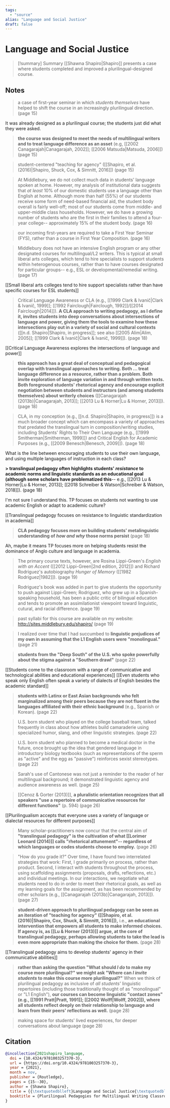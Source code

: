 ```yaml
---
tags:
  - "source"
alias: "Language and Social Justice"
draft: false
---
```

# Language and Social Justice

> [!summary] Summary
> [[Shawna Shapiro|Shapiro]] presents a case where students completed and improved a plurilingual-designed course.

## Notes
> a case of first-year seminar in which *students themselves* have helped to shift the course in an increasingly plurilingual direction. (page 15)

It was already designed as a plurilingual course; the students just did what they were asked.

> **the course was designed to meet the needs of multilingual writers and to treat language difference as an asset** (e.g, [[2002 Canagarajah|Canagarajah, 2002]]; [[2006 Matsuda|Matsuda, 2006]]) (page 15)

> student-centered "teaching for agency" ([[Shapiro, et al. (2016)|Shapiro, Shuck, Cox, & Simnitt, 2016]]) (page 15)

> At Middlebury, we do not collect much data in students' language spoken at home. However, my analysis of institutional data suggests that *at least* 10% of our domestic students use a language other than English at home. Although more than half (55%) of our students receive some form of need-based financial aid, the student body overall is fairly well-off; most of our students come from middle- and upper-middle class households. However, we do have a growing number of students who are the first in their families to attend a four-year college-- approximately 15% of the student body. (page 16)

> our incoming first-years are required to take a First Year Seminar (FYS), rather than a course in First Year Composition. (page 16)

> Middlebury does not have an intensive English program or any other designated courses for multilingual/L2 writers. This is typical at small liberal arts colleges, which tend to hire specialists to support students within heterogenous courses, rather than to have courses designated for particular groups-- e.g., ESL or developmental/remedial writing. (page 17)

[[Small liberal arts colleges tend to hire support specialists rather than have specific courses for ESL students]]

> Critical Language Awareness or CLA (e.g., [[1999 Clark & Ivanič|Clark & Ivanič, 1999]]; [[1992 Fairclough|Fairclough, 1992]]/[[2014 Fairclough|2014]]). **A CLA approach to writing pedagogy, as I define it, invites students into deep conversations about intersections of language and power, giving them the tools to examine how these intersections play out in a variety of social and cultural contexts** ([[n.d. Shapiro|Shapiro, in progress]]; see also [[2005 Alim|Alim, 2005]]; [[1999 Clark & Ivanič|Clark & Ivanič, 1999]]). (page 18)

[[Critical Language Awareness explores the intersections of language and power]]

> **this approach has a great deal of conceptual and pedagogical overlap with translingual approaches to writing. Both ... treat language difference as a resource, rather than a problem. Both invite exploration of language variation in and through written texts. Both foreground students' rhetorical agency and encourage explicit negotiation between students and instructors (and among students themselves) about writerly choices** ([[Canagarajah (2013b)|Canagarajah, 2013]]; [[2013 Lu & Horner|Lu & Horner, 2013]]). (page 18)

> CLA, in my conception (e.g., [[n.d. Shapiro|Shapiro, in progress]]) is a much broader concept which can encompass a variety of approaches that predated the translingual turn in composition/writing studies, including Students' Rights to Their Own Language (e.g., [[1999 Smitherman|Smitherman, 1999]]) and Critical English for Academic Purposes (e.g., [[2009 Benesch|Benesch, 2009]]). (page 18)

What is the line between encouraging students to use their own language, and using multiple languages of instruction in each class?

**> translingual pedagogy often highlights students' *resistance* to academic norms and linguistic standards as an educational goal (although some scholars have problematized this**-- e.g., [[2013 Lu & Horner|Lu & Horner, 2013]]; [[2018 Schreiber & Watson|Schreiber & Watson, 2018]]). (page 18)

I'm not sure I understand this. TP focuses on students not wanting to use academic English or adapt to academic culture?

[[Translingual pedagogy focuses on resistance to linguistic standardization in academia]]

> **CLA pedagogy focuses more on building students' metalinguistic understanding of *how and why* those norms persist** (page 18)

Ah, maybe it means TP focuses more on helping students resist the dominance of Anglo culture and language in academia.

> The primary course texts, however, are Rosina Lippi-Green's *English with an Accent* ([[2012 Lippi-Green|2nd edition, 2012]]) and Richard Rodriguez's autobiography *Hunger of Memory* ([[1982 Rodriguez|1982]]). (page 19)

> Rodriguez's book was added in part to give students the opportunity to push against Lippi-Green; Rodriguez, who grew up in a Spanish-speaking household, has been a public critic of bilingual education and tends to promote an assimilationist viewpoint toward linguistic, cutural, and racial difference. (page 19)

> past syllabi for this course are available on my website: <http://sites.middlebury.edu/shapiro/> (page 19)

> I realized over time that I had succumbed to **linguistic prejudices of my own in assuming that the L1 English users were "monolingual."** (page 21)

> **students from the "Deep South" of the U.S. who spoke powerfully about the stigma against a "Southern drawl"** (page 22)

[[Students come to the classroom with a range of communicative and technological abilities and educational experiences]]
[[Even students who speak only English often speak a variety of dialects of English besides the academic standard]]

> **students with Latinx or East Asian backgrounds who felt marginalized among their peers because they are not fluent in the languages affiliated with their ethnic background** (e.g., Spanish or Korean). (page 22)

> U.S. born student who played on the college baseball team, talked frequently in class about how athletes build camaraderie using specialized humor, slang, and other linguistic strategies. (page 22)

> U.S. born student who planned to become a medical doctor in the future, once brought up the idea that gendered language in introductory biology textbooks (such as representations of the sperm as "active" and the egg as "passive") reinforces sexist stereotypes. (page 22)

> Sarah's use of Cantonese was not just a reminder to the reader of her multilingual background; it demonstrated linguistic agency and audience awareness as well.  (page 25)

> [[Cenoz & Gorter (2013)]], **a pluralistic orientation recognizes that all speakers "use a repertoire of communicative resources for different functions"** (p. 594)  (page 26)

[[Plurilingualism accepts that everyone uses a variety of language or dialectal resources for different purposes]]

> Many scholar-practitioners now concur that the central aim of **"translingual pedagogy" is the cultivation of what [[Lorimer Leonard (2014)]] calls "rhetorical attunement"-- regardless of which languages or codes students choose to employ.** (page 26)

> "How do you grade it?" Over time, I have found two interrelated strategies that work: First, I grade primarily on process, rather than product. Second, I interact with students throughout the process, using scaffolding assignments (proposals, drafts, reflections, etc.) and individual meetings. In our interactions, we negotiate what students need to do in order to meet their rhetorical goals, as well as my learning goals for the assignment, as has been recommended by other scholars (e.g., [[Canagarajah (2013b)|Canagarajah, 2013]]). (page 27)

> **student-driven approach to plurilingual pedagogy can be seen as an iteration of "teaching for agency" ([[Shapiro, et al. (2016)|Shapiro, Cox, Shuck, & Simnitt, 2016]]),** i.e., **an educational intervention that empowers all students to make informed choices. If agency is, as [[Lu & Horner (2013)]] argue, at the core of translingual pedagogy, perhaps allowing students to take the lead is even more appropriate than making the choice for them.** (page 28)

[[Translingual pedagogy aims to develop students' agency in their communicative abilities]]

> **rather than asking the question "What should *I do* to make my course more plurilingual?" we might ask "Where can *I invite students* to make this course more plurilingual?"** When we think of plurilingual pedagogy as inclusive of *all students'* linguistic repertoires (including those traditionally thought of as "monolingual" or "L1 English"), **our courses can become linguistic "contact zones" (e.g., [[1991 Pratt|Pratt, 1991]]; [[2002 Wolff|Wolff, 2002]]), where all students reflect deeply on their relationship to language and learn from their peers' reflections as well.** (page 28)

> making space for students' lived experiences, for deeper conversations about language (page 28)

## Citation

```bibtex
@incollection{2021shapiro_language,
  doi = {10.4324/9781003257370-3},
  url = {https://doi.org/10.4324/9781003257370-3},
  year = {2021},
  month = nov,
  publisher = {Routledge},
  pages = {15--30},
  author = {Shawna Shapiro},
  title = {{\textquotedblleft}Language and Social Justice{\textquotedblright}},
  booktitle = {Plurilingual Pedagogies for Multilingual Writing Classrooms}
}
```


